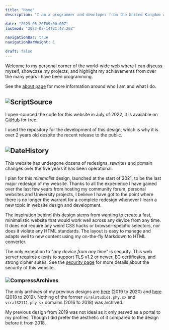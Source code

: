 ```yaml
---
title: "Home"
description: "I am a programmer and developer from the United Kingdom with many years of experience in popular programming languages."

date: "2023-06-20T09:00:00Z"
lastmod: "2023-07-14T21:47:26Z"

navigationBar: true
navigationBarWeight: 1

draft: false
---
```


Welcome to my personal corner of the world-wide web where I can discuss myself, showcase my projects, and highlight my achievements from over the many years I have been programming.

See the [about page](/about) for more information around who I am and what I do.

## ![Script](/images/icons/script.png)Source

I open-sourced the code for this website in July of 2022, it is available on [GitHub](https://github.com/viral32111/website/tree/hugo) for free.

I used the repository for the development of this design, which is why it is over 2 years old despite the recent release to the public.

## ![Date](/images/icons/date.png)History

This website has undergone dozens of redesigns, rewrites and domain changes over the five years it has been operational.

I plan for this *minimalist* design, launched at the start of 2021, to be the last major redesign of my website. Thanks to all the experience I have gained over the last few years from hosting my community forum, personal websites and University projects, I believe I have got to the point where there is no longer the warrant for a complete redesign whenever I learn a new topic in website design and development.

The inspiration behind this design stems from wanting to create a fast, minimalistic website that would work well across any device from any time. It does not require any weird CSS hacks or browser-specific selectors, nor does it violate any HTML standards. The layout is easy to manage and adapts well to new content using my on-the-fly Markdown to HTML converter.

The only exception to "*any device from any time*" is security. This web server requires clients to support TLS v1.2 or newer, EC certificates, and strong cipher suites. See the [security page](/security) for more details about the security of this website.

### ![Compress](/images/icons/compress.png)Archives

The only archives of my previous designs are [here](https://web.archive.org/web/20200310153357/https://viral32111.com/) (2019 to 2020) and [here](https://web.archive.org/web/20180826152843/https://viral32111.com/) (2018 to 2019). Nothing of the former `viralstudios.phy.sx` and `viral32111.phy.sx` domains (2016 to 2018) was archived.

My previous design from 2019 was not ideal as it only served as a portal to my profiles. Though I did prefer the aesthetic of it compared to the design before it from 2018.
